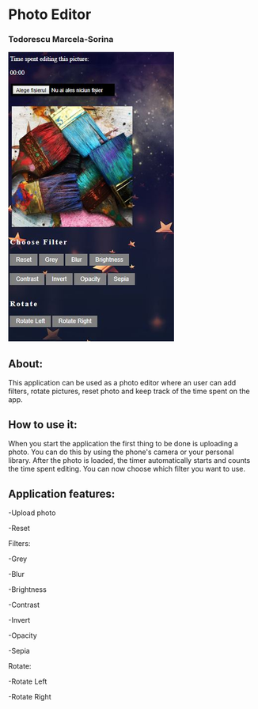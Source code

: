 # Photo Editor

### Todorescu Marcela-Sorina
![alt text](https://github.com/MarcelaTodorescu/marcelatodorescu.github.io/blob/master/TodorescuMarcela/PhotoEditor2/Photos/home.JPG "Home page")

## About:
  This application can be used as a photo editor where an user can add filters, rotate pictures, reset photo and keep track of the time spent on the app.
  
## How to use it:
  When you start the application the first thing to be done is uploading a photo. You can do this by using the phone's camera or your personal library. After the photo is loaded, the timer automatically starts and counts the time spent editing. You can now choose which filter you want to use.

## Application features:
  -Upload photo

  -Reset

  Filters:

  -Grey

  -Blur

  -Brightness

  -Contrast

  -Invert

  -Opacity

  -Sepia

  Rotate:

  -Rotate Left

  -Rotate Right

